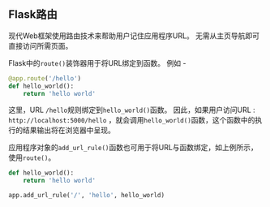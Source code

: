 ## Flask路由

现代Web框架使用路由技术来帮助用户记住应用程序URL。 无需从主页导航即可直接访问所需页面。

Flask中的`route()`装饰器用于将URL绑定到函数。 例如 -

```python
@app.route('/hello')
def hello_world():
    return 'hello world'
```

这里，URL `/hello`规则绑定到`hello_world()`函数。 因此，如果用户访问URL : `http://localhost:5000/hello` ，就会调用`hello_world()`函数，这个函数中的执行的结果输出将在浏览器中呈现。

应用程序对象的`add_url_rule()`函数也可用于将URL与函数绑定，如上例所示，使用`route()`。

```python
def hello_world():
    return 'hello world'

app.add_url_rule('/', 'hello', hello_world)
```

